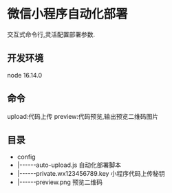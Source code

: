 # 微信小程序自动化部署
交互式命令行,灵活配置部署参数.

## 开发环境
node 16.14.0

## 命令
upload:代码上传
preview:代码预览,输出预览二维码图片

## 目录
- config
- |------auto-upload.js 自动化部署脚本
- |------private.wx123456789.key 小程序代码上传秘钥
- |------preview.png 预览二维码

